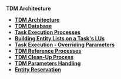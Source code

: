 
<strong>TDM Architecture<strong>

<ul>
<li><a href="01_tdm_architecture.md">TDM Architecture</a></li>
<li><a href="02_tdm_database.md">TDM Database</a></li>
<li><a href="03_task_execution_processes.md">Task Execution Processes</a></li> 
<li><a href="03a_task_execution_building_entity_list_on_tasks_LUs.md">Building Entity Lists on a Task's LUs</a></li> 
<li><a href="04_task_execution_overridden_parameters.md">Task Execution - Overriding Parameters</a></li>
<li><a href="05_tdm_reference_processes.md">TDM Reference Processes</a></li>
<li><a href="06_tdmdb_cleanup_process.md">TDM Clean-Up Process</a></li>   
<li><a href="07_tdm_parameters_handling.md">TDM Parameters Handling</a></li>
    <li><a href="08_entity_reservation.md">Entity Reservation</a></li>    
</ul>


